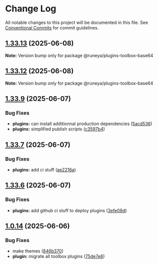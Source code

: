 # Change Log

All notable changes to this project will be documented in this file.
See [Conventional Commits](https://conventionalcommits.org) for commit guidelines.

## [1.33.13](https://github.com/runeya/runeya/compare/v1.33.12...v1.33.13) (2025-06-08)

**Note:** Version bump only for package @runeya/plugins-toolbox-base64

## [1.33.12](https://github.com/runeya/runeya/compare/v1.33.11...v1.33.12) (2025-06-08)

**Note:** Version bump only for package @runeya/plugins-toolbox-base64

## [1.33.9](https://github.com/runeya/runeya/compare/v1.33.8...v1.33.9) (2025-06-07)

### Bug Fixes

* **plugins:** can install additionnal production dependencies ([5acd536](https://github.com/runeya/runeya/commit/5acd53627f00a735dd19752a8c56046efdb46fb9))
* **plugins:** simplified publish scripts ([c3597b4](https://github.com/runeya/runeya/commit/c3597b4ea49f63c08e491dda4b4a73a476f2ba8c))

## [1.33.7](https://github.com/runeya/runeya/compare/v1.33.6...v1.33.7) (2025-06-07)

### Bug Fixes

* **plugins:** add ci stuff ([ae2216a](https://github.com/runeya/runeya/commit/ae2216a23b29d0351cdad8c73a3a6bb5747266c9))

## [1.33.6](https://github.com/runeya/runeya/compare/v1.33.5...v1.33.6) (2025-06-07)

### Bug Fixes

* **plugins:** add github ci stuff to deploy plugins ([3efe08d](https://github.com/runeya/runeya/commit/3efe08dbdba55eed8548c7ba8c4a01055dd917ae))

## [1.0.14](https://github.com/runeya/runeya/compare/v1.0.13...v1.0.14) (2025-06-06)

### Bug Fixes

* make themes ([846b370](https://github.com/runeya/runeya/commit/846b370a23102eb726e9172768b9b6839bce3537))
* **plugin:** migrate all toolbox plugins ([75de7e8](https://github.com/runeya/runeya/commit/75de7e82483ba022199b91f6c84da608f2889f13))
